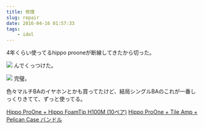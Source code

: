 ```yaml
---
title: 修理
slug: repair
date: 2016-04-16 01:57:33
tags:
    - idol
---
```

4年くらい使ってるhippo prooneが断線してきたから切った。

![](/img/160416_01.jpg)
んでくっつけた。

![](/img/160416_02.jpg)
完璧。

色々マルチBAのイヤホンとかも買ってたけど、結局シングルBAのこれが一番しっくりきてて、ずっと使ってる。

[Hippo ProOne + Hippo FoamTip H100M (10ペア)](http://jaben.net/jp/shopping/Hippo-ProOne-FoamtipH100-10.html)
[Hippo ProOne + Tile Amp + Pelican Case バンドル](http://jaben.net/jp/shopping/ProOne-Tile-Amp-Pelican-Case.html)
